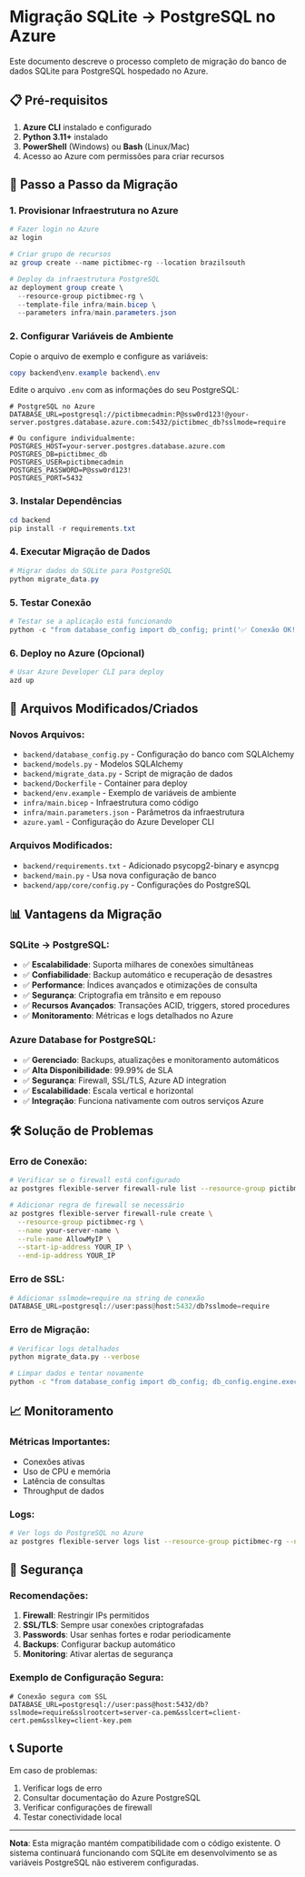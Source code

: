 # Migração SQLite → PostgreSQL no Azure

Este documento descreve o processo completo de migração do banco de dados SQLite para PostgreSQL hospedado no Azure.

## 📋 Pré-requisitos

1. **Azure CLI** instalado e configurado
2. **Python 3.11+** instalado
3. **PowerShell** (Windows) ou **Bash** (Linux/Mac)
4. Acesso ao Azure com permissões para criar recursos

## 🚀 Passo a Passo da Migração

### 1. Provisionar Infraestrutura no Azure

```powershell
# Fazer login no Azure
az login

# Criar grupo de recursos
az group create --name pictibmec-rg --location brazilsouth

# Deploy da infraestrutura PostgreSQL
az deployment group create \
  --resource-group pictibmec-rg \
  --template-file infra/main.bicep \
  --parameters infra/main.parameters.json
```

### 2. Configurar Variáveis de Ambiente

Copie o arquivo de exemplo e configure as variáveis:

```powershell
copy backend\env.example backend\.env
```

Edite o arquivo `.env` com as informações do seu PostgreSQL:

```env
# PostgreSQL no Azure
DATABASE_URL=postgresql://pictibmecadmin:P@ssw0rd123!@your-server.postgres.database.azure.com:5432/pictibmec_db?sslmode=require

# Ou configure individualmente:
POSTGRES_HOST=your-server.postgres.database.azure.com
POSTGRES_DB=pictibmec_db
POSTGRES_USER=pictibmecadmin
POSTGRES_PASSWORD=P@ssw0rd123!
POSTGRES_PORT=5432
```

### 3. Instalar Dependências

```powershell
cd backend
pip install -r requirements.txt
```

### 4. Executar Migração de Dados

```powershell
# Migrar dados do SQLite para PostgreSQL
python migrate_data.py
```

### 5. Testar Conexão

```powershell
# Testar se a aplicação está funcionando
python -c "from database_config import db_config; print('✅ Conexão OK!' if db_config.test_connection() else '❌ Erro na conexão')"
```

### 6. Deploy no Azure (Opcional)

```powershell
# Usar Azure Developer CLI para deploy
azd up
```

## 🔧 Arquivos Modificados/Criados

### Novos Arquivos:
- `backend/database_config.py` - Configuração do banco com SQLAlchemy
- `backend/models.py` - Modelos SQLAlchemy 
- `backend/migrate_data.py` - Script de migração de dados
- `backend/Dockerfile` - Container para deploy
- `backend/env.example` - Exemplo de variáveis de ambiente
- `infra/main.bicep` - Infraestrutura como código
- `infra/main.parameters.json` - Parâmetros da infraestrutura
- `azure.yaml` - Configuração do Azure Developer CLI

### Arquivos Modificados:
- `backend/requirements.txt` - Adicionado psycopg2-binary e asyncpg
- `backend/main.py` - Usa nova configuração de banco
- `backend/app/core/config.py` - Configurações do PostgreSQL

## 📊 Vantagens da Migração

### SQLite → PostgreSQL:
- ✅ **Escalabilidade**: Suporta milhares de conexões simultâneas
- ✅ **Confiabilidade**: Backup automático e recuperação de desastres
- ✅ **Performance**: Índices avançados e otimizações de consulta
- ✅ **Segurança**: Criptografia em trânsito e em repouso
- ✅ **Recursos Avançados**: Transações ACID, triggers, stored procedures
- ✅ **Monitoramento**: Métricas e logs detalhados no Azure

### Azure Database for PostgreSQL:
- ✅ **Gerenciado**: Backups, atualizações e monitoramento automáticos
- ✅ **Alta Disponibilidade**: 99.99% de SLA
- ✅ **Segurança**: Firewall, SSL/TLS, Azure AD integration
- ✅ **Escalabilidade**: Escala vertical e horizontal
- ✅ **Integração**: Funciona nativamente com outros serviços Azure

## 🛠️ Solução de Problemas

### Erro de Conexão:
```bash
# Verificar se o firewall está configurado
az postgres flexible-server firewall-rule list --resource-group pictibmec-rg --name your-server-name

# Adicionar regra de firewall se necessário
az postgres flexible-server firewall-rule create \
  --resource-group pictibmec-rg \
  --name your-server-name \
  --rule-name AllowMyIP \
  --start-ip-address YOUR_IP \
  --end-ip-address YOUR_IP
```

### Erro de SSL:
```python
# Adicionar sslmode=require na string de conexão
DATABASE_URL=postgresql://user:pass@host:5432/db?sslmode=require
```

### Erro de Migração:
```bash
# Verificar logs detalhados
python migrate_data.py --verbose

# Limpar dados e tentar novamente
python -c "from database_config import db_config; db_config.engine.execute('DROP SCHEMA public CASCADE; CREATE SCHEMA public;')"
```

## 📈 Monitoramento

### Métricas Importantes:
- Conexões ativas
- Uso de CPU e memória
- Latência de consultas
- Throughput de dados

### Logs:
```bash
# Ver logs do PostgreSQL no Azure
az postgres flexible-server logs list --resource-group pictibmec-rg --name your-server-name
```

## 🔐 Segurança

### Recomendações:
1. **Firewall**: Restringir IPs permitidos
2. **SSL/TLS**: Sempre usar conexões criptografadas
3. **Passwords**: Usar senhas fortes e rodar periodicamente
4. **Backups**: Configurar backup automático
5. **Monitoring**: Ativar alertas de segurança

### Exemplo de Configuração Segura:
```env
# Conexão segura com SSL
DATABASE_URL=postgresql://user:pass@host:5432/db?sslmode=require&sslrootcert=server-ca.pem&sslcert=client-cert.pem&sslkey=client-key.pem
```

## 📞 Suporte

Em caso de problemas:
1. Verificar logs de erro
2. Consultar documentação do Azure PostgreSQL
3. Verificar configurações de firewall
4. Testar conectividade local

---

**Nota**: Esta migração mantém compatibilidade com o código existente. O sistema continuará funcionando com SQLite em desenvolvimento se as variáveis PostgreSQL não estiverem configuradas.
